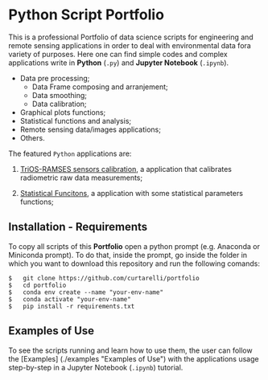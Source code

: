 # Python Script Portfolio
This is a professional Portfolio of data science scripts for engineering and remote sensing applications in order to deal with environmental data fora variety of purposes.
Here one can find simple codes and complex applications write in **Python** (`.py`) and **Jupyter Notebook** (`.ipynb`).

* Data pre processing;
	* Data Frame composing and arranjement;
	* Data smoothing;
	* Data calibration;
* Graphical plots functions;
* Statistical functions and analysis;
* Remote sensing data/images applications;
* Others.

The featured `Python` applications are:

1) [TriOS-RAMSES sensors calibration](./trios-calibration "trios-calibration application"), a application that calibrates radiometric raw data measurements;

2) [Statistical Funcitons](./statistical-functions "statistical-functions application"), a application with some statistical parameters functions;

## Installation - Requirements

To copy all scripts of this **Portfolio** open a python prompt (e.g. Anaconda or Miniconda prompt). To do that, inside the prompt, go inside the
folder in which you want to download this repository and run the following comands:

```
$	git clone https://github.com/curtarelli/portfolio
$	cd portfolio
$	conda env create --name "your-env-name"
$	conda activate "your-env-name"
$	pip install -r requirements.txt
```

## Examples of Use

To see the scripts running and learn how to use them, the user can follow the [Examples] (./examples "Examples of Use") with the applications usage step-by-step
in a Jupyter Notebook (`.ipynb`) tutorial.
